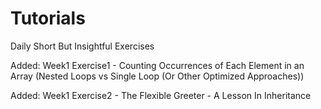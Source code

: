 # Tutorials
Daily Short But Insightful Exercises


  
Added: Week1 Exercise1 - Counting Occurrences of Each Element in an Array (Nested Loops vs Single Loop (Or Other Optimized Approaches))

Added: Week1 Exercise2 - The Flexible Greeter - A Lesson In Inheritance
